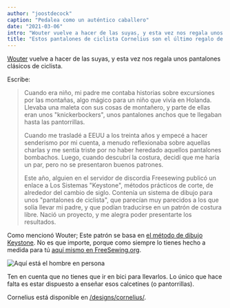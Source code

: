 ```yaml
---
author: "joostdecock"
caption: "Pedalea como un auténtico caballero"
date: "2021-03-06"
intro: "Wouter vuelve a hacer de las suyas, y esta vez nos regala unos pantalones clásicos de ciclista."
title: "Estos pantalones de ciclista Cornelius son el último regalo de Wouter para todos nosotros"
---
```



[Wouter](https://www.instagram.com/wouter.vdub/) vuelve a hacer de las suyas, y esta vez nos regala unos pantalones clásicos de ciclista.

Escribe:

> Cuando era niño, mi padre me contaba historias sobre excursiones por las montañas, algo mágico para un niño que vivía en Holanda. Llevaba una maleta con sus cosas de montañero, y parte de ellas eran unos "knickerbockers", unos pantalones anchos que te llegaban hasta las pantorrillas. 
> 
> Cuando me trasladé a EEUU a los treinta años y empecé a hacer senderismo por mi cuenta, a menudo reflexionaba sobre aquellas charlas y me sentía triste por no haber heredado aquellos pantalones bombachos. Luego, cuando descubrí la costura, decidí que me haría un par, pero no se presentaron buenos patrones. 
> 
> Este año, alguien en el servidor de discordia Freesewing publicó un enlace a Los Sistemas "Keystone", métodos prácticos de corte, de alrededor del cambio de siglo. Contenía un sistema de dibujo para unos "pantalones de ciclista", que parecían muy parecidos a los que solía llevar mi padre, y que podían traducirse en un patrón de costura libre. Nació un proyecto, y me alegra poder presentarte los resultados.

Como mencionó Wouter; Este patrón se basa en [el método de dibujo Keystone](https://archive.org/details/keystonesystemsc00heck/page/n5/mode/2up). No es que importe, porque como siempre lo tienes hecho a medida para tú [aquí mismo en FreeSewing.org](/designs/cornelius/).

![Aquí está el hombre en persona](https://posts.freesewing.org/uploads/wouter_9fbc821146.jpg)

Ten en cuenta que no tienes que ir en bici para llevarlos. Lo único que hace falta es estar dispuesto a enseñar esos calcetines (o pantorrillas).

Cornelius está disponible en [/designs/cornelius/](/designs/cornelius/).



